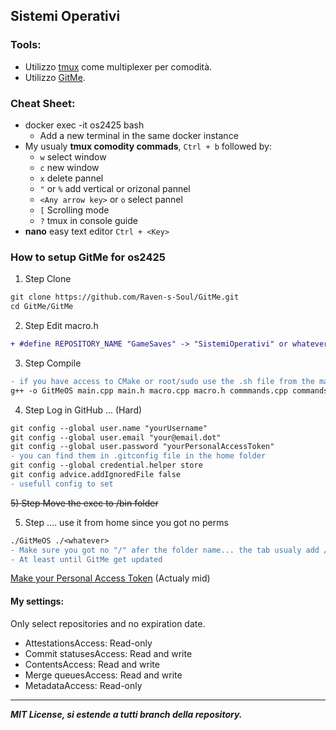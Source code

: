 ## Sistemi Operativi
### Tools:
- Utilizzo [tmux](https://github.com/tmux/tmux) come multiplexer per comodità.
- Utilizzo [GitMe](https://github.com/Raven-s-Soul/GitMe). 
### Cheat Sheet:
- docker exec -it os2425 bash
   - Add a new terminal in the same docker instance
- My usualy **tmux comodity commads**, `Ctrl + b` followed by:
   - `w` select window
   - `c` new window
   - `x` delete pannel
   - `"` or `%` add vertical or orizonal pannel
   - `<Any arrow key>` or `o` select pannel
   - `[` Scrolling mode
   - `?` tmux in console guide
- **nano** easy text editor `Ctrl + <Key>`
### How to setup GitMe for os2425
1) Step Clone
```diff
git clone https://github.com/Raven-s-Soul/GitMe.git
cd GitMe/GitMe
```
2) Step Edit macro.h
```diff
+ #define REPOSITORY_NAME "GameSaves" -> "SistemiOperativi" or whatever
```
3) Step Compile
```diff
- if you have access to CMake or root/sudo use the .sh file from the main folder and your done
g++ -o GitMeOS main.cpp main.h macro.cpp macro.h commmands.cpp commands.h
```
4) Step Log in GitHub ... (Hard)
```diff
git config --global user.name "yourUsername"
git config --global user.email "your@email.dot"
git config --global user.password "yourPersonalAccessToken"
- you can find them in .gitconfig file in the home folder
git config --global credential.helper store
git config advice.addIgnoredFile false
- usefull config to set
```
<s> 5) Step Move the exec to /bin folder </s>

5) Step .... use it from home since you got no perms
```diff
./GitMeOS ./<whatever>
- Make sure you got no "/" afer the folder name... the tab usualy add / after
- At least until GitMe get updated
```

[Make your Personal Access Token](https://docs.github.com/en/authentication/keeping-your-account-and-data-secure/managing-your-personal-access-tokens#creating-a-fine-grained-personal-access-token) (Actualy mid)
#### My settings:
Only select repositories and no expiration date.
- AttestationsAccess: Read-only
- Commit statusesAccess: Read and write
- ContentsAccess: Read and write
- Merge queuesAccess: Read and write
- MetadataAccess: Read-only

***

***<p style="align:center;">MIT License, si estende a tutti branch della repository.</p>***

